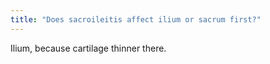 ```yaml
---
title: "Does sacroileitis affect ilium or sacrum first?"
---
```

Ilium, because cartilage thinner there.

